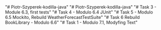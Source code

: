 "# Piotr-Szyperek-kodilla-java" 
"# Piotr-Szyperek-kodilla-java" 
"# Task 3 - Module 6.3, first tests" 
"# Task 4 - Modulo 6.4 JUnit" 
"# Task 5 - Modulo 6.5 Mockito, Rebuild WeatherForecastTestSuite" 
"# Task 6 Rebuild BookLibrary - Modulo 6.6" 
"# Task 1 - Modulo 7.1, Modyfing Text" 
